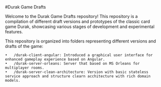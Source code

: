#Durak Game Drafts

Welcome to the Durak Game Drafts repository! This repository is a compilation of different draft versions and prototypes of the classic card game Durak, showcasing various stages of development and experimental features.

This repository is organized into folders representing different versions and drafts of the game:

	•	/durak-client-angular: Introduced a graphical user interface for enhanced gameplay experience based on Angular.
	•	/durak-server-orleans: Server that based on MS Orleans for multiplayer rooms.
	•	/durak-server-clean-architecture: Version with basic stateless service approach and structure clearn acchitecture with rich domain models.
